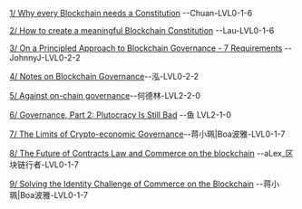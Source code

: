 [1/ Why every Blockchain needs a Constitution](https://github.com/BlockchainTranslator/General/blob/master/NonTechDoc/blockchain-constitution.md) --Chuan-LVL0-1-6

[2/ How to create a meaningful Blockchain Constitution](https://github.com/BlockchainTranslator/EOS/blob/master/NonTechDoc/How%20to%20create%20a%20meaningful%20Blockchain%20Constitution.md) --Lau-LVL0-1-6

[3/ On a Principled Approach to Blockchain Governance - 7 Requirements](https://github.com/BlockchainTranslator/EOS/blob/master/NonTechDoc/On%20a%20Principled%20Approach%20to%20Blockchain%20Governance%20-%207%20Requirements.md) --JohnnyJ-LVL0-2-2

[4/ Notes on Blockchain Governance](https://vitalik.ca/general/2017/12/17/voting.html)--泓-LVL0-2-2

[5/ Against on-chain governance](https://github.com/BlockchainTranslator/EOS/blob/master/NonTechDoc/Against%20on-chain%20governance.md)--何德林-LVL2-2-0

[6/ Governance, Part 2: Plutocracy Is Still Bad](https://github.com/BlockchainTranslator/EOS/blob/master/NonTechDoc/Governance-Part-2-Plutocracy-Is-Still-Bad.md)
--鱼 LVL2-1-0

[7/ The Limits of Crypto-economic Governance](https://medium.com/@bytemaster/the-limits-of-crypto-economic-governance-9362b8d1d5aa)--蒋小珮|Boa波雅-LVL0-1-7

[8/ The Future of Contracts Law and Commerce on the blockchain](https://www.youtube.com/watch?v=cmWcWLKIHpY) --aLex_区块链行者-LVL0-1-7

[9/ Solving the Identity Challenge of Commerce on the Blockchain](https://www.youtube.com/watch?v=ZYIBfRi8UIg) --蒋小珮|Boa波雅-LVL0-1-7
